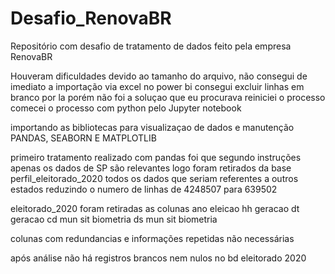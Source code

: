 # Desafio_RenovaBR
Repositório com desafio de tratamento de dados feito pela empresa RenovaBR 

Houveram dificuldades devido ao tamanho do arquivo, não consegui de imediato a importação via excel no power bi consegui excluir linhas em branco por la porém não foi a soluçao que eu procurava reiniciei o processo
comecei o processo com python pelo Jupyter notebook

importando as bibliotecas para visualizaçao de dados e manutenção
PANDAS, SEABORN E MATPLOTLIB

primeiro tratamento realizado com pandas foi que segundo instruções apenas os dados de SP são relevantes logo foram retirados da base perfil_eleitorado_2020 todos os dados que seriam referentes a outros estados
reduzindo o numero de linhas de 4248507 para 639502

eleitorado_2020 foram retiradas as colunas
ano eleicao
hh geracao
dt geracao
cd mun sit biometria
ds mun sit biometria

colunas com redundancias e informações repetidas não necessárias 

após análise não há registros brancos nem nulos no bd eleitorado 2020
